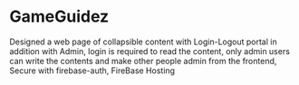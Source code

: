 # GameGuidez
Designed a web page of collapsible content with Login-Logout portal in addition with Admin,
login is required to read the content, 
only admin users can write the contents and make other people admin from the frontend,
Secure with firebase-auth,
FireBase Hosting
